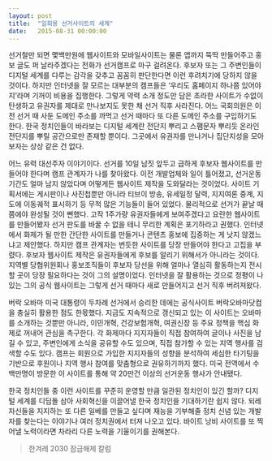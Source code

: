 ```yaml
---
layout: post
title:  "일회용 선거사이트의 세계"
date:   2015-08-31 00:00:00
---
```


선거철만 되면 몇백만원에 웹사이트와 모바일사이트는 물론 앱까지 뚝딱 만들어주고 홍보 글도 퍼 날라주겠다는 전화가 선거캠프로 마구 걸려온다. 후보자 또는 그 주변인들이 디지털 세계를 다루는 감각을 갖추고 꼼꼼히 판단한다면 이런 후려치기에 당하지 않을 것이다. 하지만 인터넷을 잘 모르는 대부분의 캠프들은 ‘우리도 홈페이지 하나쯤 있어야지’라며 기꺼이 비용을 집행한다. 그렇게 약력 소개 정도만 담은 초라한 사이트가 수없이 탄생하고 유권자를 제대로 만나보지도 못한 채 선거 직후 사라진다. 어느 국회의원은 이전 선거 때 사둔 도메인 주소를 까먹고 선거 때마다 또 다른 도메인 주소를 구입하기도 한다. 한국 정치인들이 바라보는 디지털 세계란 전단지 뿌리고 스팸문자 뿌리듯 온라인 전단지를 뿌릴 공간으로만 존재할 뿐이다. 그곳에서 유권자를 만나거나 집단지성을 모아보자는 상상 같은 건 없다.

어느 유력 대선주자 이야기이다. 선거를 10일 남짓 앞두고 급하게 후보자 웹사이트를 만들어야 한다며 캠프 관계자가 나를 찾아왔다. 이전 개발업체와 일이 틀어졌고, 선거운동기간도 얼마 남지 않았다며 어떻게든 웹사이트 제작을 도와달라는 것이었다. 사이트 기획서에는 게시판이나 사진첩뿐만 아니라 티브이 방송, 유세일정 달력, 지지여론 중계, 지도에 이동궤적 표시하기 등 무척 많은 기능들이 들어 있었다. 물리적으로 선거가 끝날 때쯤에야 완성될 것이 뻔했다. 고작 1주가량 유권자들에게 보여주겠다고 요란한 웹사이트를 만들어봤자 선거 판도를 바꿀 수 없을 테니 무리한 계획은 포기하라고 권했다. 인터넷에서 화제가 될 만한 간단한 사이트를 만들거나 콘텐츠 홍보에 집중하는 게 낫지 않겠느냐고 제안했다. 하지만 캠프 관계자는 번듯한 사이트를 당장 만들어야 한다고 고집을 부렸다. 후보자 웹사이트 제작은 유권자들에게 후보를 알리기 위해서가 아니라는 것이다. 지역별 당협위원회나 홍보조직들이 후보자 당선을 위해 얼마나 열심히 활동하는지 전시할 곳이 당장 필요하다는 것이 그의 설명이었다. 인터넷을 잘 활용하는 것으로 정평이 나 있는 그의 공식 웹사이트는 그렇게 선거 때마다 새로 만들어지고 선거 직후 버려져왔다.

버락 오바마 미국 대통령이 두차례 선거에서 승리한 데에는 공식사이트 버락오바마닷컴을 충실히 활용한 점도 한몫했다. 지금도 지속적으로 갱신되고 있는 이 사이트는 오바마를 소개하는 것뿐만 아니라, 이민개혁, 건강보험개혁, 여권신장 등 주요 정책을 핵심 화제로 꺼내어 관심을 촉구한다. 각 화제마다 지지자들이 직접 참여하여 글이나 사진을 남길 수 있고, 주변인에게 소식을 공유할 수도 있으며, 직접 참가할 수 있는 지역 행사를 검색할 수도 있다. 캠프는 회원으로 가입한 지지자들의 성향을 분석하여 세심한 타기팅을 기반으로 후원이나 지역 행사 참여를 맞춤형으로 권유하기까지 했다. 미국 전역에서 수백만명이 방문한 이 사이트를 통해 약 20만건 이상의 선거운동 행사가 안내됐다.

한국 정치인들 중 이런 사이트를 꾸준히 운영할 만큼 일관된 정치인이 있긴 할까? 디지털 세계를 디딤돌 삼아 사회혁신을 이끌어낼 한국 정치인을 기대하기란 쉽지 않다. 되레 자신들을 지지하는 또 다른 일베를 만들고 싶다며 재능을 기부해줄 정치 신념 있는 개발자를 찾는다는 이야기나 여러 정치권에서 터져 나오고 있다. 바이트 낭비 사이트를 또 찍어낼 노력이라면 차라리 다른 노력을 기울이기를 권해본다.

> 한겨레 2030 잠금해제 칼럼
